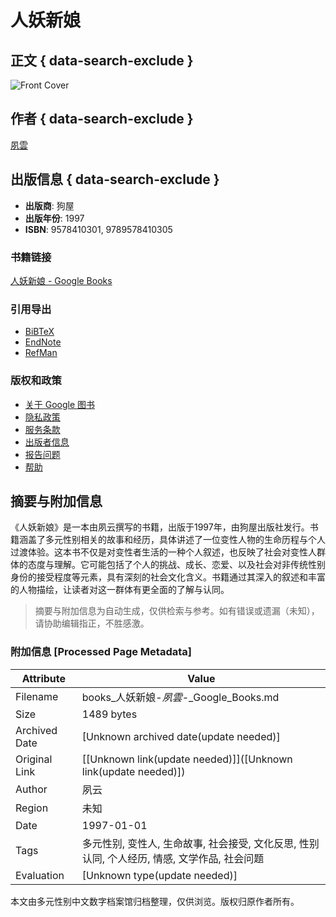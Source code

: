 # 人妖新娘

## 正文 { data-search-exclude }


![Front Cover](/googlebooks/images/no_cover_thumb.gif)

## 作者 { data-search-exclude }
[夙雲](https://www.google.com/search?tbo=p&tbm=bks&q=inauthor:%22%E5%A4%9A%E5%9F%9F%E5%9E%8B%E4%BF%A1%E6%81%AF%22)

## 出版信息 { data-search-exclude }
- **出版商**: 狗屋
- **出版年份**: 1997
- **ISBN**: 9578410301, 9789578410305

### 书籍链接
[人妖新娘 - Google Books](https://books.google.com/books/about/%E4%BA%BA%E5%A6%96%E6%96%B0%E5%A8%98.html?id=FhCZMwEACAAJ&hl=en)

### 引用导出
- [BiBTeX](https://books.google.com/books/download/%E4%BA%BA%E5%A6%96%E6%96%B0%E5%A8%98.bibtex?id=FhCZMwEACAAJ&output=bibtex)
- [EndNote](https://books.google.com/books/download/%E4%BA%BA%E5%A6%96%E6%96%B0%E5%A8%98.enw?id=FhCZMwEACAAJ&output=enw)
- [RefMan](https://books.google.com/books/download/%E4%BA%BA%E5%A6%96%E6%96%B0%E5%A8%98.ris?id=FhCZMwEACAAJ&output=ris)

### 版权和政策
- [关于 Google 图书](https://intl/en/googlebooks/about.html)
- [隐私政策](https://intl/en/googlebooks/privacy.html)
- [服务条款](https://intl/en/googlebooks/tos.html)
- [出版者信息](http://books.google.com/support/partner/?hl=en)
- [报告问题](http://books.google.com/support/answer/180577?hl=en&url=https://books.google.com/books/about/%E4%BA%BA%E5%A6%96%E6%96%B0%E5%A8%98.html?id=FhCZMwEACAAJ&hl=en&v=FhCZMwEACAAJ&is=atb)
- [帮助](http://books.google.com/support/topic/4359341?hl=en)
<!-- tcd_original_link https://books.google.com/books/about/%E4%BA%BA%E5%A6%96%E6%96%B0%E5%A8%98.html?id=FhCZMwEACAAJ -->


## 摘要与附加信息

<!-- tcd_abstract -->
《人妖新娘》是一本由夙云撰写的书籍，出版于1997年，由狗屋出版社发行。书籍涵盖了多元性别相关的故事和经历，具体讲述了一位变性人物的生命历程与个人过渡体验。这本书不仅是对变性者生活的一种个人叙述，也反映了社会对变性人群体的态度与理解。它可能包括了个人的挑战、成长、恋爱、以及社会对非传统性别身份的接受程度等元素，具有深刻的社会文化含义。书籍通过其深入的叙述和丰富的人物描绘，让读者对这一群体有更全面的了解与认同。
<!-- tcd_abstract_end -->

> 摘要与附加信息为自动生成，仅供检索与参考。如有错误或遗漏（未知），请协助编辑指正，不胜感激。

### 附加信息 [Processed Page Metadata]

| Attribute       | Value                                  |
|-----------------|----------------------------------------|
| Filename        | books_人妖新娘-_夙雲_-_Google_Books.md                             |
| Size            | 1489 bytes                           |
| Archived Date   | [Unknown archived date(update needed)]                             |
| Original Link   | [[Unknown link(update needed)]]([Unknown link(update needed)])                       |
| Author          | 夙云                               |
| Region          | 未知                               |
| Date            | 1997-01-01                                 |
| Tags            | 多元性别, 变性人, 生命故事, 社会接受, 文化反思, 性别认同, 个人经历, 情感, 文学作品, 社会问题                                 |
| Evaluation            | [Unknown type(update needed)]                                 |
<!-- tcd_table_end -->

本文由多元性别中文数字档案馆归档整理，仅供浏览。版权归原作者所有。
